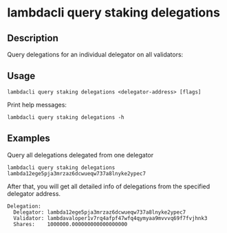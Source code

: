 # lambdacli query staking delegations

## Description

Query delegations for an individual delegator on all validators:

## Usage
```
lambdacli query staking delegations <delegator-address> [flags]
```

Print help messages:
```
lambdacli query staking delegations -h
```

## Examples

Query all delegations delegated from one delegator
```
lambdacli query staking delegations lambda12ege5pja3mrzaz6dcwueqw737a8lnyke2ypec7
```

After that, you will get all detailed info of delegations from the specified delegator address.

```
Delegation:
  Delegator: lambda12ege5pja3mrzaz6dcwueqw737a8lnyke2ypec7
  Validator: lambdavaloper1v7rq4afpf47wfq4qymyaa9mvvvq69f7fvjhnk3
  Shares:    1000000.000000000000000000
```
